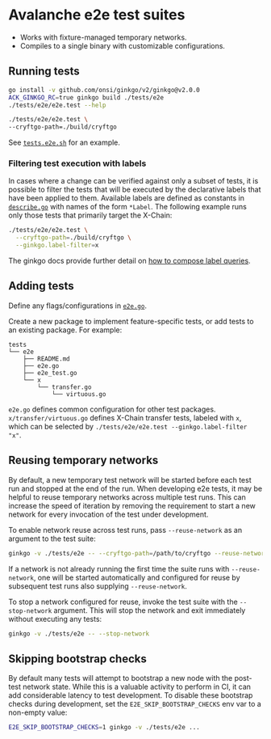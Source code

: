 # Avalanche e2e test suites

- Works with fixture-managed temporary networks.
- Compiles to a single binary with customizable configurations.

## Running tests

```bash
go install -v github.com/onsi/ginkgo/v2/ginkgo@v2.0.0
ACK_GINKGO_RC=true ginkgo build ./tests/e2e
./tests/e2e/e2e.test --help

./tests/e2e/e2e.test \
--cryftgo-path=./build/cryftgo
```

See [`tests.e2e.sh`](../../scripts/tests.e2e.sh) for an example.

### Filtering test execution with labels

In cases where a change can be verified against only a subset of
tests, it is possible to filter the tests that will be executed by the
declarative labels that have been applied to them. Available labels
are defined as constants in [`describe.go`](./describe.go) with names
of the form `*Label`. The following example runs only those tests that
primarily target the X-Chain:


```bash
./tests/e2e/e2e.test \
  --cryftgo-path=./build/cryftgo \
  --ginkgo.label-filter=x
```

The ginkgo docs provide further detail on [how to compose label
queries](https://onsi.github.io/ginkgo/#spec-labels).

## Adding tests

Define any flags/configurations in [`e2e.go`](./e2e.go).

Create a new package to implement feature-specific tests, or add tests to an existing package. For example:

```
tests
└── e2e
    ├── README.md
    ├── e2e.go
    ├── e2e_test.go
    └── x
        └── transfer.go
            └── virtuous.go
```

`e2e.go` defines common configuration for other test
packages. `x/transfer/virtuous.go` defines X-Chain transfer tests,
labeled with `x`, which can be selected by `./tests/e2e/e2e.test
--ginkgo.label-filter "x"`.

## Reusing temporary networks

By default, a new temporary test network will be started before each
test run and stopped at the end of the run. When developing e2e tests,
it may be helpful to reuse temporary networks across multiple test
runs. This can increase the speed of iteration by removing the
requirement to start a new network for every invocation of the test
under development.

To enable network reuse across test runs, pass `--reuse-network` as an
argument to the test suite:

```bash
ginkgo -v ./tests/e2e -- --cryftgo-path=/path/to/cryftgo --reuse-network
```

If a network is not already running the first time the suite runs with
`--reuse-network`, one will be started automatically and configured
for reuse by subsequent test runs also supplying `--reuse-network`.

To stop a network configured for reuse, invoke the test suite with the
`--stop-network` argument. This will stop the network and exit
immediately without executing any tests:

```bash
ginkgo -v ./tests/e2e -- --stop-network
```

## Skipping bootstrap checks

By default many tests will attempt to bootstrap a new node with the
post-test network state. While this is a valuable activity to perform
in CI, it can add considerable latency to test development. To disable
these bootstrap checks during development, set the
`E2E_SKIP_BOOTSTRAP_CHECKS` env var to a non-empty value:

```bash
E2E_SKIP_BOOTSTRAP_CHECKS=1 ginkgo -v ./tests/e2e ...
```
